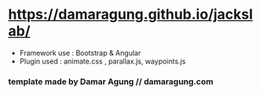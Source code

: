 # https://damaragung.github.io/jackslab/
* Framework use : Bootstrap & Angular
* Plugin used : animate.css , parallax.js, waypoints.js

### template made by Damar Agung // damaragung.com
